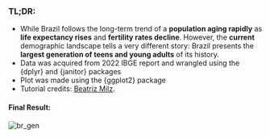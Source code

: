 ### TL;DR: 
- While Brazil follows the long-term trend of a **population aging rapidly** as **life expectancy rises** and **fertility rates decline**. However, the **current** demographic landscape tells a very different story: Brazil presents the **largest generation of teens and young adults** of its history.
- Data was acquired from 2022 IBGE report and wrangled using the {dplyr} and {janitor} packages
- Plot was made using the {ggplot2} package
- Tutorial credits: [Beatriz Milz](https://beamilz.com/posts/2024-04-21-piramide-ggplot2/pt/).

#### Final Result: 

![br_gen](https://github.com/user-attachments/assets/3f0f818a-c792-4621-812b-4def0d575c15)
